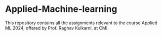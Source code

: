 # Applied-Machine-learning
This repository contains all the assignments relevant to the course Applied ML 2024, offered by Prof. Raghav Kulkarni, at CMI.

